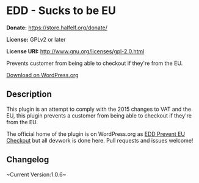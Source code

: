 # EDD - Sucks to be EU #

**Donate:** https://store.halfelf.org/donate/

**License:** GPLv2 or later  

**License URI:** http://www.gnu.org/licenses/gpl-2.0.html

Prevents customer from being able to checkout if they're from the EU.

[Download on WordPress.org](https://wordpress.org/plugins/edd-prevent-eu-checkout/)

## Description ##

This plugin is an attempt to comply with the 2015 changes to VAT and the EU, this plugin prevents a customer from being able to checkout if they're from the EU.

The official home of the plugin is on WordPress.org as [EDD Prevent EU Checkout](https://wordpress.org/plugins/edd-prevent-eu-checkout/) but all devwork is done here. Pull requests and issues welcome!

## Changelog ##

~Current Version:1.0.6~